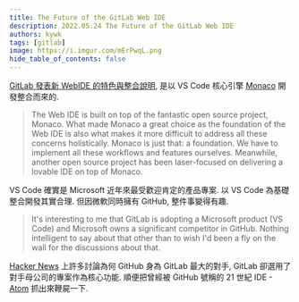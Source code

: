 ```yaml
---
title: The Future of the GitLab Web IDE
description: 2022.05.24 The Future of the GitLab Web IDE
authors: kywk
tags: [gitlab]
image: https://i.imgur.com/mErPwqL.png
hide_table_of_contents: false
---
```


[GitLab 發表新 WebIDE 的特色與整合說明](https://about.gitlab.com/blog/2022/05/23/the-future-of-the-gitlab-web-ide/), 
是以 VS Code 核心引擎 [Monaco](https://microsoft.github.io/monaco-editor/)
開發整合而來的.

<!--truncate-->

> The Web IDE is built on top of the fantastic open source project, Monaco. 
> What made Monaco a great choice as the foundation of the Web IDE 
> is also what makes it more difficult to address all these concerns holistically. 
> Monaco is just that: a foundation. We have to implement all these workflows 
> and features ourselves. Meanwhile, another open source project has been 
> laser-focused on delivering a lovable IDE on top of Monaco.

VS Code 確實是 Microsoft 近年來最受歡迎肯定的產品專案. 
以 VS Code 為基礎整合開發其實合理. 但因微軟同時擁有 GitHub, 整件事變得有趣.

> It's interesting to me that GitLab is adopting a Microsoft product 
> (VS Code) and Microsoft owns a significant competitor in GitHub. 
> Nothing intelligent to say about that other than to wish 
> I'd been a fly on the wall for the discussions about that.

[Hacker News](https://news.ycombinator.com/item?id=31487079)
上許多討論為何 GitHub 身為 GitLab 最大的對手, GitLab 卻選用了對手母公司的專案作為核心功能.
順便把曾經被 GitHub 號稱的 21 世紀 IDE - [Atom](https://github.com/atom/atom) 抓出來鞭屍一下.
